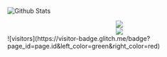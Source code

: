 ![Github Stats](https://github-readme-stats.vercel.app/api?username=pxhnice&show_icons=true&theme=transparent)
<div align="center"> <img src="https://github-readme-stats.vercel.app/api/top-langs/?username=pxhnice&hide_title=true&hide_border=true&layout=compact&langs_count=6&text_color=000&icon_color=fff&bg_color=0,52fa5a,4dfcff,c64dff&theme=graywhite" /> </div>
<div align="center"> <img src="https://visitor-badge.glitch.me/badge?page_id=sun0225SUN" /> </div>
![visitors](https://visitor-badge.glitch.me/badge?page_id=page.id&left_color=green&right_color=red)
